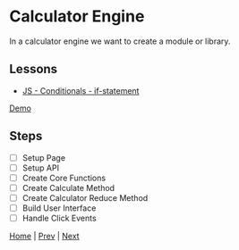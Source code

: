 # Calculator Engine

In a calculator engine we want to create a module or library.

## Lessons

- [JS - Conditionals - if-statement](/conditionals-if)

[Demo](https://hyperdev.com/#!/project/ginger-thunder)

## Steps

- [ ] Setup Page
- [ ] Setup API
- [ ] Create Core Functions
- [ ] Create Calculate Method
- [ ] Create Calculator Reduce Method
- [ ] Build User Interface
- [ ] Handle Click Events

[Home](/) | [Prev](/3-maze-game/) | [Next](/6-journal/)
